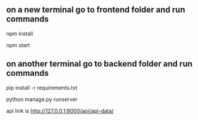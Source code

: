## on a new terminal go to frontend folder and run commands

npm install

npm start


## on another terminal go to backend folder and run commands

pip install -r requirements.txt

python manage.py runserver


api link is http://127.0.0.1:8000/api/api-data/
